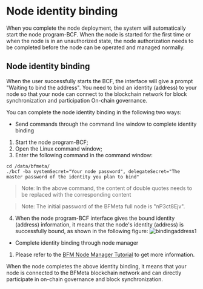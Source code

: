 # Node identity binding

When you complete the node deployment, the system will automatically start the node program-BCF.
When the node is started for the first time or when the node is in an unauthorized state, the node authorization needs to be completed before the node can be operated and managed normally.


## Node identity binding


When the user successfully starts the BCF, the interface will give a prompt "Waiting to bind the address". You need to bind an identity (address) to your node so that your node can connect to the blockchain network for block synchronization and participation On-chain governance.

You can complete the node identity binding in the following two ways:

- Send commands through the command line window to complete identity binding

1. Start the node program-BCF;
2. Open the Linux command window;
3. Enter the following command in the command window:

```
cd /data/bfmeta/
./bcf -ba systemSecret="Your node password", delegateSecret="The master password of the identity you plan to bind"
```

> Note: In the above command, the content of double quotes needs to be replaced with the corresponding content

> Note: The initial password of the BFMeta full node is "nP3ct8Ejv".


4. When the node program-BCF interface gives the bound identity (address) information, it means that the node's identity (address) is successfully bound, as shown in the following figure:
![bindingaddress1](./images/bindingaddress1.png)


- Complete identity binding through node manager

1. Please refer to the [BFM Node Manager Tutorial](https://developer.bfmeta.org/514/node-manager-tutorial/) to get more information.



When the node completes the above identity binding, it means that your node is connected to the BFMeta blockchain network and can directly participate in on-chain governance and block synchronization.